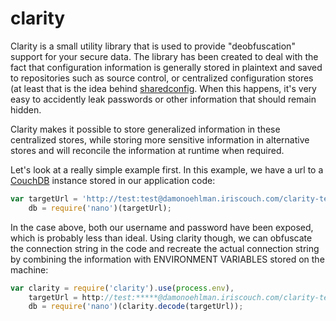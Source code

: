 # clarity

Clarity is a small utility library that is used to provide "deobfuscation" support for your secure data.  The library has been created to deal with the fact that configuration information is generally stored in plaintext and saved to repositories such as source control, or centralized configuration stores (at least that is the idea behind [sharedconfig](https://github.com/DamonOehlman/sharedconfig).  When this happens, it's very easy to accidently leak passwords or other information that should remain hidden.

Clarity makes it possible to store generalized information in these centralized stores, while storing more sensitive information in alternative stores and will reconcile the information at runtime when required.

Let's look at a really simple example first.  In this example, we have a url to a [CouchDB](http://couchdb.apache.org/) instance stored in our application code:

```js
var targetUrl = 'http://test:test@damonoehlman.iriscouch.com/clarity-tests',
    db = require('nano')(targetUrl);
```

In the case above, both our username and password have been exposed, which is probably less than ideal.  Using clarity though, we can obfuscate the connection string in the code and recreate the actual connection string by combining the information with ENVIRONMENT VARIABLES stored on the machine:

```js
var clarity = require('clarity').use(process.env),
    targetUrl = http://test:*****@damonoehlman.iriscouch.com/clarity-tests',
    db = require('nano')(clarity.decode(targetUrl));
```